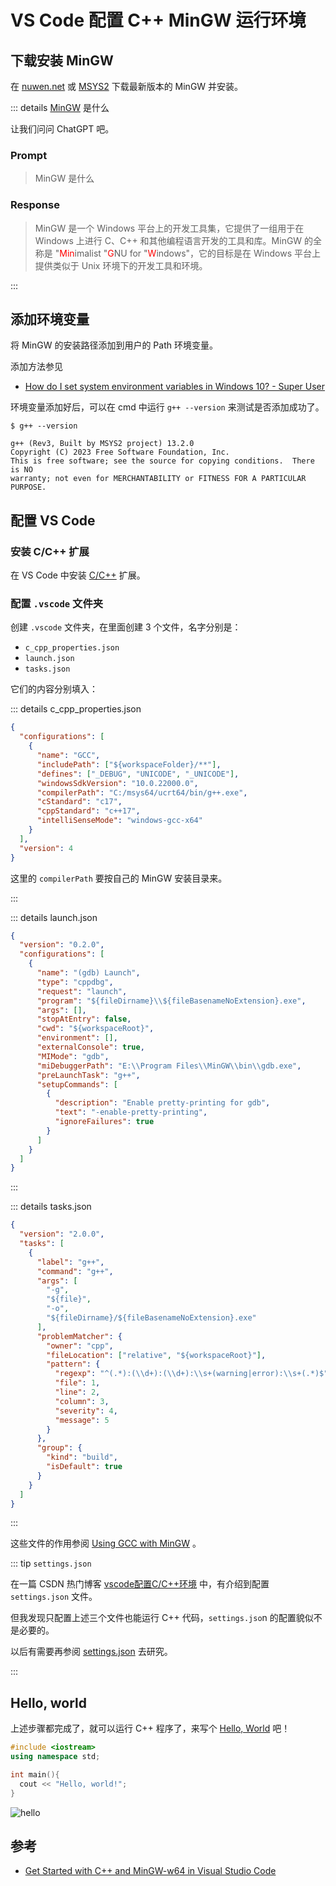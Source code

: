 # VS Code 配置 C++ MinGW 运行环境

## 下载安装 MinGW

在 [nuwen.net](https://nuwen.net/mingw.html) 或 [MSYS2](https://www.msys2.org/) 下载最新版本的 MinGW 并安装。

::: details [MinGW](https://en.wikipedia.org/wiki/MinGW) 是什么

让我们问问 ChatGPT 吧。

### Prompt

> MinGW 是什么

### Response

> MinGW 是一个 Windows 平台上的开发工具集，它提供了一组用于在 Windows 上进行 C、C++ 和其他编程语言开发的工具和库。MinGW 的全称是 "<span style='color:red'>Min</span>imalist "<span style='color:red'>G</span>NU for "<span style='color:red'>W</span>indows"，它的目标是在 Windows 平台上提供类似于 Unix 环境下的开发工具和环境。

:::

## 添加环境变量

将 MinGW 的安装路径添加到用户的 Path 环境变量。

添加方法参见

- [How do I set system environment variables in Windows 10? - Super User](https://superuser.com/questions/949560/how-do-i-set-system-environment-variables-in-windows-10)

环境变量添加好后，可以在 cmd 中运行 `g++ --version` 来测试是否添加成功了。

```
$ g++ --version

g++ (Rev3, Built by MSYS2 project) 13.2.0
Copyright (C) 2023 Free Software Foundation, Inc.
This is free software; see the source for copying conditions.  There is NO
warranty; not even for MERCHANTABILITY or FITNESS FOR A PARTICULAR PURPOSE.
```

## 配置 VS Code

### 安装 C/C++ 扩展

在 VS Code 中安装 [C/C++](https://marketplace.visualstudio.com/items?itemName=ms-vscode.cpptools) 扩展。

### 配置 `.vscode` 文件夹

创建 `.vscode` 文件夹，在里面创建 3 个文件，名字分别是：

- `c_cpp_properties.json`
- `launch.json`
- `tasks.json`

它们的内容分别填入：

::: details c_cpp_properties.json

```json
{
  "configurations": [
    {
      "name": "GCC",
      "includePath": ["${workspaceFolder}/**"],
      "defines": ["_DEBUG", "UNICODE", "_UNICODE"],
      "windowsSdkVersion": "10.0.22000.0",
      "compilerPath": "C:/msys64/ucrt64/bin/g++.exe",
      "cStandard": "c17",
      "cppStandard": "c++17",
      "intelliSenseMode": "windows-gcc-x64"
    }
  ],
  "version": 4
}
```

这里的 `compilerPath` 要按自己的 MinGW 安装目录来。

:::

::: details launch.json

```json
{
  "version": "0.2.0",
  "configurations": [
    {
      "name": "(gdb) Launch", 
      "type": "cppdbg", 
      "request": "launch", 
      "program": "${fileDirname}\\${fileBasenameNoExtension}.exe", 
      "args": [], 
      "stopAtEntry": false,
      "cwd": "${workspaceRoot}",
      "environment": [],
      "externalConsole": true, 
      "MIMode": "gdb",
      "miDebuggerPath": "E:\\Program Files\\MinGW\\bin\\gdb.exe",
      "preLaunchTask": "g++",
      "setupCommands": [
        {
          "description": "Enable pretty-printing for gdb",
          "text": "-enable-pretty-printing",
          "ignoreFailures": true
        }
      ]
    }
  ]
}
```

:::

::: details tasks.json

```json
{
  "version": "2.0.0",
  "tasks": [
    {
      "label": "g++",
      "command": "g++",
      "args": [
        "-g",
        "${file}",
        "-o",
        "${fileDirname}/${fileBasenameNoExtension}.exe"
      ],
      "problemMatcher": {
        "owner": "cpp",
        "fileLocation": ["relative", "${workspaceRoot}"],
        "pattern": {
          "regexp": "^(.*):(\\d+):(\\d+):\\s+(warning|error):\\s+(.*)$",
          "file": 1,
          "line": 2,
          "column": 3,
          "severity": 4,
          "message": 5
        }
      },
      "group": {
        "kind": "build",
        "isDefault": true
      }
    }
  ]
}
```

:::

这些文件的作用参阅 [Using GCC with MinGW](https://code.visualstudio.com/docs/cpp/config-mingw#_run-helloworldcpp) 。

::: tip `settings.json`

在一篇 CSDN 热门博客 [vscode配置C/C++环境](https://blog.csdn.net/m0_62721576/article/details/127207028) 中，有介绍到配置 `settings.json` 文件。

但我发现只配置上述三个文件也能运行 C++ 代码，`settings.jso`n 的配置貌似不是必要的。

以后有需要再参阅 [settings.json](https://code.visualstudio.com/docs/getstarted/settings#_settingsjson) 去研究。

:::

## Hello, world

上述步骤都完成了，就可以运行 C++ 程序了，来写个 [Hello, World](https://en.wikipedia.org/wiki/%22Hello,_World!%22_program) 吧！

```cpp
#include <iostream>
using namespace std;

int main(){
  cout << "Hello, world!";
}
```

![hello](https://cdn.tangjiayan.com/notes/programming/vscode/vscode-cpp/hello.png)

## 参考

- [Get Started with C++ and MinGW-w64 in Visual Studio Code](https://code.visualstudio.com/docs/cpp/config-mingw)

